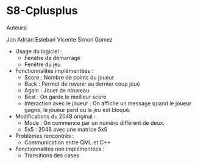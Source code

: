 # S8-Cplusplus

Auteurs:

Jon Adrian Esteban
Vicente Simon Gomez


- Usage du logiciel :
  - Fenêtre de démarrage 
  - Fenêtre du jeu
- Fonctionnalités implémentées :
  -	Score : Nombre de points du joueur
  -	Back : Permet de revenir au dernier coup joué
  -	Again : Jouer de nouveau
  -	Best : On garde le meilleur score
  -	Interaction avec le joueur : On affiche un message quand le joueur gagne, le joueur perd ou le jeu est bloqué.
- Modifications du 2048 original :
  -	Mode : On commence par un numéro différent de deux.
  -	5x5 : 2048 avec une matrice 5x5 
- Problèmes rencontrés :
  - Communication entre QML et C++
- Fonctionnalités non implémentées :
  - Transitions des cases 
